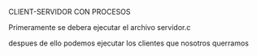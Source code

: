 CLIENT-SERVIDOR CON PROCESOS

Primeramente se debera ejecutar el archivo servidor.c

despues de ello podemos ejecutar los clientes que nosotros querramos